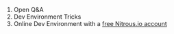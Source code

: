 1. Open Q&A
1. Dev Environment Tricks
2. Online Dev Environment with a [free Nitrous.io account](http://nitrous.io)
</div>
